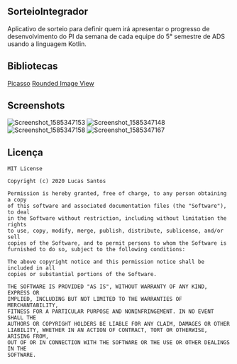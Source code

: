 ## SorteioIntegrador
Aplicativo de sorteio para definir quem irá apresentar o progresso de desenvolvimento do PI da semana de cada equipe do 5° semestre de ADS usando a linguagem Kotlin.
## Bibliotecas
[Picasso](https://github.com/square/picasso)
[Rounded Image View](https://github.com/vinc3m1/RoundedImageView)
## Screenshots
![Screenshot_1585347153](https://user-images.githubusercontent.com/52612637/77810629-31aa8f00-7074-11ea-8d3e-5f2ed06de0fc.png) ![Screenshot_1585347148](https://user-images.githubusercontent.com/52612637/77810637-3c652400-7074-11ea-9c2d-84311ab247a4.png)
![Screenshot_1585347158](https://user-images.githubusercontent.com/52612637/77810647-51da4e00-7074-11ea-8773-c64457fb0458.png) ![Screenshot_1585347167](https://user-images.githubusercontent.com/52612637/77810658-628ac400-7074-11ea-8eff-8d3c4c9d53be.png)
## Licença
```text
MIT License

Copyright (c) 2020 Lucas Santos

Permission is hereby granted, free of charge, to any person obtaining a copy
of this software and associated documentation files (the "Software"), to deal
in the Software without restriction, including without limitation the rights
to use, copy, modify, merge, publish, distribute, sublicense, and/or sell
copies of the Software, and to permit persons to whom the Software is
furnished to do so, subject to the following conditions:

The above copyright notice and this permission notice shall be included in all
copies or substantial portions of the Software.

THE SOFTWARE IS PROVIDED "AS IS", WITHOUT WARRANTY OF ANY KIND, EXPRESS OR
IMPLIED, INCLUDING BUT NOT LIMITED TO THE WARRANTIES OF MERCHANTABILITY,
FITNESS FOR A PARTICULAR PURPOSE AND NONINFRINGEMENT. IN NO EVENT SHALL THE
AUTHORS OR COPYRIGHT HOLDERS BE LIABLE FOR ANY CLAIM, DAMAGES OR OTHER
LIABILITY, WHETHER IN AN ACTION OF CONTRACT, TORT OR OTHERWISE, ARISING FROM,
OUT OF OR IN CONNECTION WITH THE SOFTWARE OR THE USE OR OTHER DEALINGS IN THE
SOFTWARE.
```
